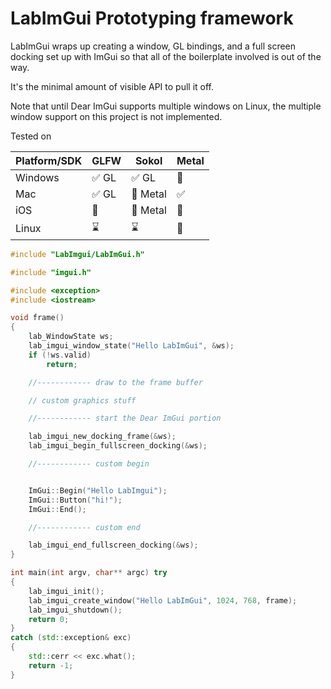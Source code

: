 # LabImGui Prototyping framework

LabImGui wraps up creating a window, GL bindings, and a full screen docking
set up with ImGui so that all of the boilerplate involved is out of the way.

It's the minimal amount of visible API to pull it off.

Note that until Dear ImGui supports multiple windows on Linux, the multiple
window support on this project is not implemented.

Tested on

| Platform/SDK | GLFW                  | Sokol                 | Metal              |
| ------------ | --------------------- | --------------------- | ------------------ |
| Windows      | :white_check_mark: GL | :white_check_mark: GL | :jack_o_lantern:   |
| Mac          | :white_check_mark: GL | :construction: Metal  | :white_check_mark: |
| iOS          | :jack_o_lantern:      | :construction: Metal  | :construction:     |
| Linux        | :hourglass:           | :hourglass:           | :jack_o_lantern:   |

```cpp
#include "LabImgui/LabImGui.h"

#include "imgui.h"

#include <exception>
#include <iostream>

void frame()
{
    lab_WindowState ws;
    lab_imgui_window_state("Hello LabImGui", &ws);
    if (!ws.valid)
        return;

    //------------ draw to the frame buffer

    // custom graphics stuff

    //------------ start the Dear ImGui portion

    lab_imgui_new_docking_frame(&ws);
    lab_imgui_begin_fullscreen_docking(&ws);

    //------------ custom begin


    ImGui::Begin("Hello LabImgui");
    ImGui::Button("hi!");
    ImGui::End();

    //------------ custom end

    lab_imgui_end_fullscreen_docking(&ws);
}

int main(int argv, char** argc) try
{
    lab_imgui_init();
    lab_imgui_create_window("Hello LabImGui", 1024, 768, frame);
    lab_imgui_shutdown();
    return 0;
}
catch (std::exception& exc)
{
    std::cerr << exc.what();
    return -1;
}

```

